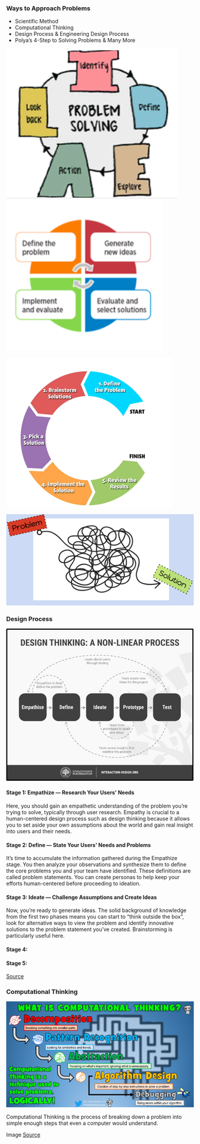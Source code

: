 



### Ways to Approach Problems
- Scientific Method
- Computational Thinking
- Design Process & Engineering Design Process
- Polya’s 4-Step to Solving Problems
& Many More
  
![](Picture1.png) ![](2.png) 

![](3.png) 

![](4.png)

### Design Process

![](5.png)

#### Stage 1: Empathize — Research Your Users' Needs

Here, you should gain an empathetic understanding of the problem you’re trying to solve, typically through user research. Empathy is crucial to a human-centered design process such as design thinking because it allows you to set aside your own assumptions about the world and gain real insight into users and their needs.

#### Stage 2: Define — State Your Users' Needs and Problems

It’s time to accumulate the information gathered during the Empathize stage. You then analyze your observations and synthesize them to define the core problems you and your team have identified. These definitions are called problem statements. You can create personas to help keep your efforts human-centered before proceeding to ideation.

#### Stage 3: Ideate — Challenge Assumptions and Create Ideas

Now, you’re ready to generate ideas. The solid background of knowledge from the first two phases means you can start to “think outside the box”, look for alternative ways to view the problem and identify innovative solutions to the problem statement you’ve created. Brainstorming is particularly useful here.

#### Stage 4:

#### Stage 5:


[Source](https://www.interaction-design.org/literature/article/5-stages-in-the-design-thinking-process)

### Computational Thinking

![](6.png)

Computational Thinking is the process of breaking down a problem into simple enough steps that even a computer would understand.

Image [Source](https://robbotresources.com/blog/2018/11/3/what-is-computational-thinking)








